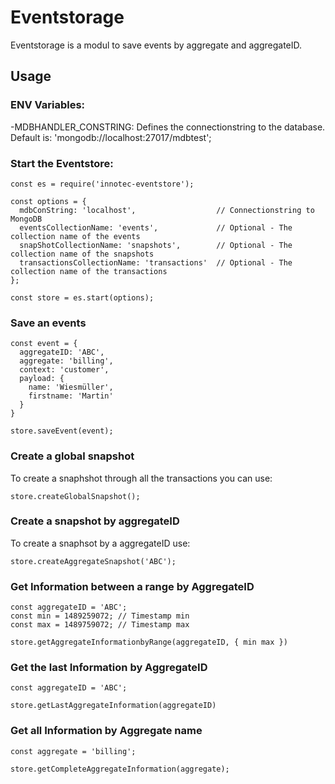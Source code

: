 # Eventstorage

Eventstorage is a modul to save events by aggregate and aggregateID. 

## Usage

### ENV Variables:

-MDBHANDLER_CONSTRING: Defines the connectionstring to the database. Default is: 'mongodb://localhost:27017/mdbtest';

### Start the Eventstore:

```
const es = require('innotec-eventstore');

const options = {
  mdbConString: 'localhost',                  // Connectionstring to MongoDB
  eventsCollectionName: 'events',             // Optional - The collection name of the events
  snapShotCollectionName: 'snapshots',        // Optional - The collection name of the snapshots
  transactionsCollectionName: 'transactions'  // Optional - The collection name of the transactions
};

const store = es.start(options);
```

### Save an events

```
const event = {
  aggregateID: 'ABC',
  aggregate: 'billing',
  context: 'customer',
  payload: {
    name: 'Wiesmüller',
    firstname: 'Martin'
  }
}

store.saveEvent(event);
```

### Create a global snapshot

To create a snaphshot through all the transactions you can use:

```
store.createGlobalSnapshot();
```

### Create a snapshot by aggregateID

To create a snaphsot by a aggregateID use:

```
store.createAggregateSnapshot('ABC');
```

### Get Information between a range by AggregateID

```
const aggregateID = 'ABC';
const min = 1489259072; // Timestamp min
const max = 1489759072; // Timestamp max

store.getAggregateInformationbyRange(aggregateID, { min max })
```


### Get the last Information by AggregateID

```
const aggregateID = 'ABC';

store.getLastAggregateInformation(aggregateID)
```

### Get all Information by Aggregate name

```
const aggregate = 'billing';

store.getCompleteAggregateInformation(aggregate);
```
